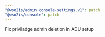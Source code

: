 ```yaml
---
"@wso2is/admin.console-settings.v1": patch
"@wso2is/console": patch
---
```


Fix priviladge admin deletion in ADU setup
